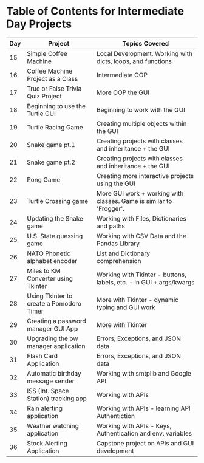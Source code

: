 # Table of Contents for Intermediate Day Projects

| Day | Project                                  | Topics Covered                                                      |
| --- | ---------------------------------------- | ------------------------------------------------------------------- |
| 15  | Simple Coffee Machine                    | Local Development. Working with dicts, loops, and functions         |
| 16  | Coffee Machine Project as a Class        | Intermediate OOP                                                    |
| 17  | True or False Trivia Quiz Project        | More OOP the GUI                                                    |
| 18  | Beginning to use the Turtle GUI          | Beginning to work with the GUI                                      |
| 19  | Turtle Racing Game                       | Creating multiple objects within the GUI                            |
| 20  | Snake game pt.1                          | Creating projects with classes and inheritance + the GUI            |
| 21  | Snake game pt.2                          | Creating projects with classes and inheritance + the GUI            |
| 22  | Pong Game                                | Creating more interactive projects using the GUI                    |
| 23  | Turtle Crossing game                     | More GUI work + working with classes. Game is similar to 'Frogger'. |
| 24  | Updating the Snake game                  | Working with Files, Dictionaries and paths                          |
| 25  | U.S. State guessing game                 | Working with CSV Data and the Pandas Library                        |
| 26  | NATO Phonetic alphabet encoder           | List and Dictionary comprehension                                   |
| 27  | Miles to KM Converter using Tkinter      | Working with Tkinter - buttons, labels, etc. - in GUI + args/kwargs |
| 28  | Using Tkinter to create a Pomodoro Timer | More with Tkinter - dynamic typing and GUI work                     |
| 29  | Creating a password manager GUI App      | More with Tkinter                                                   |
| 30  | Upgrading the pw manager application     | Errors, Exceptions, and JSON data                                   |
| 31  | Flash Card Application                   | Errors, Exceptions, and JSON data                                   |
| 32  | Automatic birthday message sender        | Working with smtplib and Google API                                 |
| 33  | ISS (Int. Space Station) tracking app    | Working with APIs                                                   |
| 34  | Rain alerting application                | Working with APIs - learning API Authentiction                      |
| 35  | Weather watching application             | Working with APIs - Keys, Authentication and env. variables         |
| 36  | Stock Alerting Application               | Capstone project on APIs and GUI development                        |

